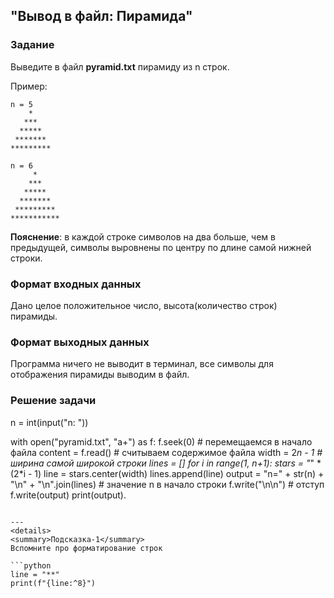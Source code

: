 ## "Вывод в файл: Пирамида"

### Задание

Выведите в файл **pyramid.txt** пирамиду из n строк.

Пример:
```
n = 5
    *
   ***
  *****
 *******
*********
```
```
n = 6
     *
    ***
   *****
  *******
 *********
***********
```
**Пояснение**: в каждой строке символов на два больше, чем в предыдущей, символы выровнены по центру по длине самой нижней строки.
### Формат входных данных

Дано целое положительное число, высота(количество строк) пирамиды.

### Формат выходных данных

Программа ничего не выводит в терминал, все символы для отображения пирамиды выводим в файл.

### Решение задачи

n = int(input("n: "))

with open("pyramid.txt", "a+") as f:
    f.seek(0)  # перемещаемся в начало файла
    content = f.read()  # считываем содержимое файла
    width = 2*n - 1  # ширина самой широкой строки
    lines = []
    for i in range(1, n+1):
        stars = "*" * (2*i - 1)
        line = stars.center(width)
        lines.append(line)
    output = "n=" +  str(n) + "\n" + "\n".join(lines)  # значение n в начало строки
    f.write("\n\n")  # отступ
    f.write(output)
    print(output).
```

---
<details>
<summary>Подсказка-1</summary>
Вспомните про форматирование строк

```python
line = "**"
print(f"{line:^8}")
```
</details>
